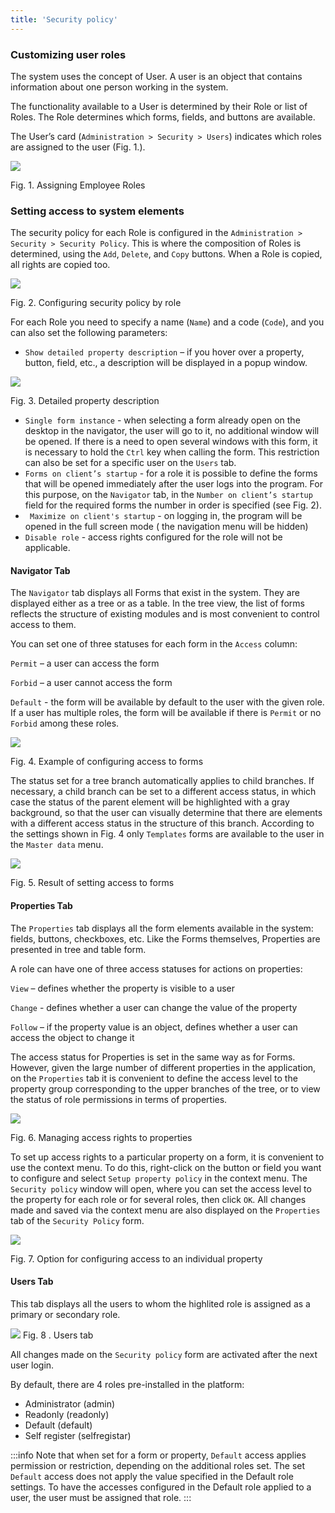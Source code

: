 ```yaml
---
title: 'Security policy'
---
```


### Customizing user roles

The system uses the concept of User. A user is an object that contains information about one person working in the system. 

The functionality available to a User is determined by their Role or list of Roles. The Role determines which forms, fields, and buttons are available.

The User’s card (`Administration > Security > Users`) indicates which roles are assigned to the user (Fig. 1.).

![](images/Security_policy_roles.png)

Fig. 1. Assigning Employee Roles

### Setting access to system elements

The security policy for each Role is configured in the `Administration > Security > Security Policy`. This is where the composition of Roles is determined, using the `Add`, `Delete`, and `Copy` buttons. When a Role is copied, all rights are copied too. 

![](images/Security_policy_config_role.png)

Fig. 2. Configuring security policy by role

For each Role you need to specify a name (`Name`) and a code (`Code`), and you can also set the following parameters:
- `Show detailed property description` – if you hover over a property, button, field, etc., a description will be displayed in a popup window.

![](images/Security_policy_info_popup.png)

Fig. 3. Detailed property description
- `Single form instance` - when selecting a form already open on the desktop in the navigator, the user will go to it, no additional window will be opened.  If there is a need to open several windows with this form, it is necessary to hold the `Ctrl` key when calling the form. This restriction can also be set for a specific user on the `Users` tab.
- `Forms on client’s startup` - for a role it is possible to define the forms that will be opened immediately after the user logs into the program. For this purpose, on the `Navigator` tab, in the `Number on client’s startup` field for the required forms the number in order is specified (see Fig. 2).
- ` Maximize on client's startup` - on logging in, the program will be opened in the full screen mode ( the navigation menu will be hidden)
- `Disable role` - access rights configured for the role will not be applicable. 


#### Navigator Tab

The `Navigator` tab displays all Forms that exist in the system. They are displayed either as a tree or as a table. In the tree view, the list of forms reflects the structure of existing modules and is most convenient to control access to them.

You can set one of three statuses for each form in the `Access` column:

`Permit` – a user can access the form

`Forbid` – a user cannot access the form

`Default` - the form will be available by default to the user with the given role. If a user has multiple roles, the form will be available if there is `Permit` or no `Forbid` among these roles.


![](images/Security_policy_forms_access.png)

Fig. 4. Example of configuring access to forms

The status set for a tree branch automatically applies to child branches. If necessary, a child branch can be set to a different access status, in which case the status of the parent element will be highlighted with a gray background, so that the user can visually determine that there are elements with a different access status in the structure of this branch. According to the settings shown in Fig. 4 only `Templates` forms are available to the user in the `Master data` menu.  

![](images/Security_policy_forms_result.png)

Fig. 5. Result of setting access to forms

#### Properties Tab

The `Properties` tab displays all the form elements available in the system: fields, buttons, checkboxes, etc. Like the Forms themselves, Properties are presented in tree and table form.

A role can have one of three access statuses for actions on properties:

`View` – defines whether the property is visible to a user

`Change` - defines whether a user can change the value of the property

`Follow` – if the property value is an object, defines whether a user can access the object to change it

The access status for Properties is set in the same way as for Forms. However, given the large number of different properties in the application, on the `Properties` tab it is convenient to define the access level to the property group corresponding to the upper branches of the tree, or to view the status of role permissions in terms of properties. 

![](images/Security_policy_property_access.png)

Fig. 6. Managing access rights to properties

To set up access rights to a particular property on a form, it is convenient to use the context menu. To do this, right-click on the button or field you want to configure and select `Setup property policy` in the context menu. The `Security policy` window will open, where you can set the access level to the property for each role or for several roles, then click `OK`. All changes made and saved via the context menu are also displayed on the `Properties` tab of the `Security Policy` form.

![](images/Security_policy_property_access_option.png)

Fig. 7. Option for configuring access to an individual property

#### Users Tab

This tab displays all the users to whom the highlited role is assigned as a primary or secondary role.

![](images/Security_policy_users.png)
Fig. 8 . Users tab

All changes made on the `Security policy` form are activated after the next user login.

By default, there are 4 roles pre-installed in the platform:

-	Administrator (admin)
-	Readonly (readonly)
-	Default (default)
-	Self register (selfregistar)


:::info
Note that when set for a form or property, `Default` access applies permission or restriction, depending on the additional roles set. The set `Default` access does not apply the value specified in the Default role settings. To have the accesses configured in the Default role applied to a user, the user must be assigned that role.
::: 
